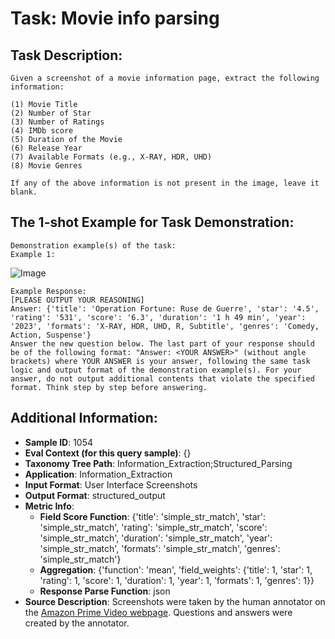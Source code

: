# Task: Movie info parsing

## Task Description:

```
Given a screenshot of a movie information page, extract the following information:

(1) Movie Title
(2) Number of Star
(3) Number of Ratings
(4) IMDb score
(5) Duration of the Movie
(6) Release Year
(7) Available Formats (e.g., X-RAY, HDR, UHD)
(8) Movie Genres

If any of the above information is not present in the image, leave it blank.
```

## The 1-shot Example for Task Demonstration:

```
Demonstration example(s) of the task:
Example 1:
```

![Image](movie_info_parsing1.png)

```
Example Response:
[PLEASE OUTPUT YOUR REASONING]
Answer: {'title': 'Operation Fortune: Ruse de Guerre', 'star': '4.5', 'rating': '531', 'score': '6.3', 'duration': '1 h 49 min', 'year': '2023', 'formats': 'X-RAY, HDR, UHD, R, Subtitle', 'genres': 'Comedy, Action, Suspense'}
Answer the new question below. The last part of your response should be of the following format: "Answer: <YOUR ANSWER>" (without angle brackets) where YOUR ANSWER is your answer, following the same task logic and output format of the demonstration example(s). For your answer, do not output additional contents that violate the specified format. Think step by step before answering.
```

## Additional Information:

- **Sample ID**: 1054
- **Eval Context (for this query sample)**: {}
- **Taxonomy Tree Path**: Information_Extraction;Structured_Parsing
- **Application**: Information_Extraction
- **Input Format**: User Interface Screenshots
- **Output Format**: structured_output
- **Metric Info**:
  - **Field Score Function**: {'title': 'simple_str_match', 'star': 'simple_str_match', 'rating': 'simple_str_match', 'score': 'simple_str_match', 'duration': 'simple_str_match', 'year': 'simple_str_match', 'formats': 'simple_str_match', 'genres': 'simple_str_match'}
  - **Aggregation**: {'function': 'mean', 'field_weights': {'title': 1, 'star': 1, 'rating': 1, 'score': 1, 'duration': 1, 'year': 1, 'formats': 1, 'genres': 1}}
  - **Response Parse Function**: json
- **Source Description**: Screenshots were taken by the human annotator on the [Amazon Prime Video webpage](https://www.primevideo.com/). Questions and answers were created by the annotator.
